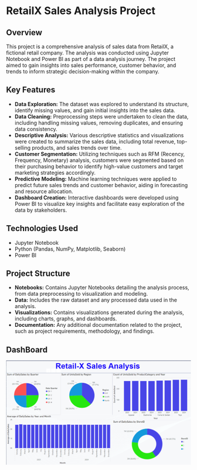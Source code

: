 # RetailX Sales Analysis Project

## Overview
This project is a comprehensive analysis of sales data from RetailX, a fictional retail company. The analysis was conducted using Jupyter Notebook and Power BI as part of a data analysis journey. The project aimed to gain insights into sales performance, customer behavior, and trends to inform strategic decision-making within the company.

## Key Features
- **Data Exploration:** The dataset was explored to understand its structure, identify missing values, and gain initial insights into the sales data.
- **Data Cleaning:** Preprocessing steps were undertaken to clean the data, including handling missing values, removing duplicates, and ensuring data consistency.
- **Descriptive Analysis:** Various descriptive statistics and visualizations were created to summarize the sales data, including total revenue, top-selling products, and sales trends over time.
- **Customer Segmentation:** Utilizing techniques such as RFM (Recency, Frequency, Monetary) analysis, customers were segmented based on their purchasing behavior to identify high-value customers and target marketing strategies accordingly.
- **Predictive Modeling:** Machine learning techniques were applied to predict future sales trends and customer behavior, aiding in forecasting and resource allocation.
- **Dashboard Creation:** Interactive dashboards were developed using Power BI to visualize key insights and facilitate easy exploration of the data by stakeholders.

## Technologies Used
- Jupyter Notebook
- Python (Pandas, NumPy, Matplotlib, Seaborn)
- Power BI

## Project Structure
- **Notebooks:** Contains Jupyter Notebooks detailing the analysis process, from data preprocessing to visualization and modeling.
- **Data:** Includes the raw dataset and any processed data used in the analysis.
- **Visualizations:** Contains visualizations generated during the analysis, including charts, graphs, and dashboards.
- **Documentation:** Any additional documentation related to the project, such as project requirements, methodology, and findings.

## DashBoard
![Sales Analysis Dashboard](Sales-Analysis-DashBoard.png)
